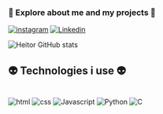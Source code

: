 ### 🎃 Explore about me and my projects 🎃

[![instagram](https://img.shields.io/badge/Instagram-E4405F?style=for-the-badge&logo=instagram&logoColor=white)](https://www.instagram.com/heitorfrezzarin/)
[![Linkedin](https://img.shields.io/badge/LinkedIn-0077B5?style=for-the-badge&logo=linkedin&logoColor=white)](https://www.linkedin.com/in/heitor-frezzarin-b30524227/)

![Heitor GitHub stats](https://github-readme-stats.vercel.app/api?username=cha-gelado&show_icons=true&theme=tokyonight)

## 👽 Technologies i use 👽 

<div style="display: inline_block"><br/>
    <img alt="html" src="https://img.shields.io/badge/HTML-239120?style=for-the-badge&logo=html5&logoColor=white">
    <img alt="css" src="https://img.shields.io/badge/CSS-239120?&style=for-the-badge&logo=css3&logoColor=white">
    <img alt="Javascript" src="https://img.shields.io/badge/JavaScript-F7DF1E?style=for-the-badge&logo=javascript&logoColor=black">
    <img alt="Python" src="https://img.shields.io/badge/Python-3776AB?style=for-the-badge&logo=python&logoColor=white">  
    <img alt="C" src="https://img.shields.io/badge/C-00599C?style=for-the-badge&logo=c&logoColor=white">  
</div>
